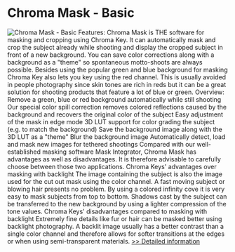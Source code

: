 # Chroma Mask - Basic
![Chroma Mask - Basic](https://mycommerce.akamaized.net/api/pimages/P300663843/BIG/300663843.JPG)
Features:
Chroma Mask is THE software for masking and cropping using Chroma Key. It can automatically mask and crop the subject already while shooting and display the cropped subject in front of a new background. You can save color corrections along with a background as a "theme" so spontaneous motto-shoots are always possible. Besides using the popular green and blue background for masking Chroma Key also lets you key using the red channel. This is usually avoided in people photography since skin tones are rich in reds but it can be a great solution for shooting products that feature a lot of blue or green.
Overview:
Remove a green, blue or red background automatically while still shooting
Our special color spill correction removes colored reflections caused by the background and recovers the original color of the subject
Easy adjustment of the mask in edge mode
3D LUT support for color grading the subject (e.g. to match the background)
Save the background image along with the 3D LUT as a "theme"
Blur the background image
Automatically detect, load and mask new images for tethered shootings
Compared with our well-established masking software Mask Integrator, Chroma Mask has advantages as well as disadvantages. It is therefore advisable to carefully choose between those two applications.
Chroma Keys' advantages over masking with backlight
The image containing the subject is also the image used for the cut out mask using the color channel. A fast moving subject or blowing hair presents no problem.
By using a colored infinity cove it is very easy to mask subjects from top to bottom.
Shadows cast by the subject can be transferred to the new background by using a lighter compression of the tone values.
Chroma Keys' disadvantages compared to masking with backlight
Extremely fine details like fur or hair can be masked better using backlight photography.
A backlit image usually has a better contrast than a single color channel and therefore allows for softer transitions at the edges or when using semi-transparent materials.
[>> Detailed information](https://secure.shareit.com/shareit/product.html?productid=300663843&affiliateid=200057808)